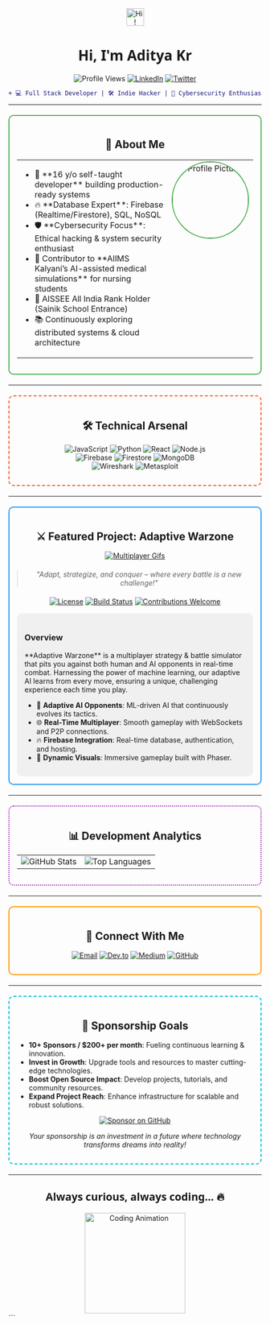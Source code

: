 <div align="center">
  <img src="https://media.giphy.com/media/hvRJCLFzcasrR4ia7z/giphy.gif" width="35" alt="Hi!">
  <h1 style="font-family: 'Segoe UI', Tahoma, Geneva, Verdana, sans-serif;">Hi, I'm Aditya Kr</h1>
  <p>
    <img src="https://komarev.com/ghpvc/?username=AdityaKr&color=blueviolet&label=Profile+Views" alt="Profile Views">
    <a href="https://linkedin.com/in/yourprofile"><img src="https://img.shields.io/badge/LinkedIn-Connect-%230A66C2?logo=linkedin" alt="LinkedIn"></a>
    <a href="https://twitter.com/yourhandle"><img src="https://img.shields.io/badge/Twitter-Follow-%231DA1F2?logo=twitter" alt="Twitter"></a>
  </p>
</div>

```diff
+ 💻 Full Stack Developer | 🛠️ Indie Hacker | 🔐 Cybersecurity Enthusiast
```

---

<div style="border: 2px solid #4CAF50; border-radius: 10px; padding: 15px; margin: 20px 0;">
  <h2 align="center">🚀 About Me</h2>
  <table>
    <tr>
      <td width="70%" valign="top">
        <ul>
          <li>🎂 **16 y/o self-taught developer** building production-ready systems</li>
          <li>🔥 **Database Expert**: Firebase (Realtime/Firestore), SQL, NoSQL</li>
          <li>🛡️ **Cybersecurity Focus**: Ethical hacking & system security enthusiast</li>
          <li>🏥 Contributor to **AIIMS Kalyani’s AI-assisted medical simulations** for nursing students</li>
          <li>🏅 AISSEE All India Rank Holder (Sainik School Entrance)</li>
          <li>📚 Continuously exploring distributed systems & cloud architecture</li>
        </ul>
      </td>
      <td width="30%" valign="top" align="center">
        <img src="https://avatars.githubusercontent.com/u/166922118?v=4" width="150" alt="Profile Picture" style="border-radius: 50%; border: 2px solid #4CAF50;">
      </td>
    </tr>
  </table>
</div>

---

<div style="border: 2px dashed #FF5722; border-radius: 10px; padding: 15px; margin: 20px 0;">
  <h2 align="center">🛠 Technical Arsenal</h2>
  <p align="center">
    <img src="https://img.shields.io/badge/-JavaScript-F7DF1E?logo=javascript&logoColor=black" alt="JavaScript">
    <img src="https://img.shields.io/badge/-Python-3776AB?logo=python&logoColor=white" alt="Python">
    <img src="https://img.shields.io/badge/-React-61DAFB?logo=react&logoColor=black" alt="React">
    <img src="https://img.shields.io/badge/-Node.js-339933?logo=node.js&logoColor=white" alt="Node.js"><br>
    <img src="https://img.shields.io/badge/-Firebase-FFCA28?logo=firebase&logoColor=black" alt="Firebase">
    <img src="https://img.shields.io/badge/-Firestore-FFCA28?logo=firebase&logoColor=black" alt="Firestore">
    <img src="https://img.shields.io/badge/-MongoDB-47A248?logo=mongodb&logoColor=white" alt="MongoDB"><br>
    <img src="https://img.shields.io/badge/-Wireshark-1679A7?logo=wireshark&logoColor=white" alt="Wireshark">
    <img src="https://img.shields.io/badge/-Metasploit-F72424?logo=metasploit&logoColor=white" alt="Metasploit">
  </p>
</div>

---

<div style="border: 2px solid #2196F3; border-radius: 10px; padding: 15px; margin: 20px 0;">
  <h2 align="center">⚔️ Featured Project: Adaptive Warzone</h2>
  <div align="center">
    <a href="https://www.indiedb.com/games/aground/images/multiplayer-gifs2" title="Multiplayer Gifs - IndieDB" target="_blank"><img src="https://media.indiedb.com/cache/images/games/1/65/64058/thumb_300x150/april1.gif" alt="Multiplayer Gifs" /></a>
  </div>
  <blockquote style="font-style: italic; text-align: center; margin: 20px 0;">
    "Adapt, strategize, and conquer – where every battle is a new challenge!"
  </blockquote>
  <p align="center">
    <a href="LICENSE"><img src="https://img.shields.io/badge/license-MIT-blue.svg" alt="License"></a>
    <a href="#"><img src="https://img.shields.io/badge/build-passing-brightgreen.svg" alt="Build Status"></a>
    <a href="CONTRIBUTING.md"><img src="https://img.shields.io/badge/contributions-welcome-orange.svg" alt="Contributions Welcome"></a>
  </p>
  <div style="background-color: #f0f0f0; border-radius: 10px; padding: 15px; margin-top: 15px;">
    <h3>Overview</h3>
    <p>
      **Adaptive Warzone** is a multiplayer strategy & battle simulator that pits you against both human and AI opponents in real-time combat. Harnessing the power of machine learning, our adaptive AI learns from every move, ensuring a unique, challenging experience each time you play.
    </p>
    <ul>
      <li>🤖 <strong>Adaptive AI Opponents</strong>: ML-driven AI that continuously evolves its tactics.</li>
      <li>🌐 <strong>Real-Time Multiplayer</strong>: Smooth gameplay with WebSockets and P2P connections.</li>
      <li>🔥 <strong>Firebase Integration</strong>: Real-time database, authentication, and hosting.</li>
      <li>🎨 <strong>Dynamic Visuals</strong>: Immersive gameplay built with Phaser.</li>
    </ul>
  </div>
</div>

---

<div style="border: 2px dotted #9C27B0; border-radius: 10px; padding: 15px; margin: 20px 0;">
  <h2 align="center">📊 Development Analytics</h2>
  <table align="center">
    <tr>
      <td align="center">
        <img src="https://github-readme-stats.vercel.app/api?username=AdityaKr&show_icons=true&theme=radical&count_private=true" alt="GitHub Stats">
      </td>
      <td align="center">
        <img src="https://github-readme-stats.vercel.app/api/top-langs/?username=AdityaKr&layout=compact&theme=vision-friendly-dark" alt="Top Languages">
      </td>
    </tr>
  </table>
</div>

---

<div style="border: 2px solid #FF9800; border-radius: 10px; padding: 15px; margin: 20px 0;">
  <h2 align="center">🤝 Connect With Me</h2>
  <p align="center">
    <a href="mailto:your.email@domain.com"><img src="https://img.shields.io/badge/-Email-D14836?logo=gmail&logoColor=white" alt="Email"></a>
    <a href="https://dev.to/yourprofile"><img src="https://img.shields.io/badge/-Dev.to-0A0A0A?logo=dev.to&logoColor=white" alt="Dev.to"></a>
    <a href="https://medium.com/@yourprofile"><img src="https://img.shields.io/badge/-Medium-12100E?logo=medium&logoColor=white" alt="Medium"></a>
    <a href="https://github.com/AdityaKr"><img src="https://img.shields.io/badge/-GitHub-181717?logo=github&logoColor=white" alt="GitHub"></a>
  </p>
</div>

---

<div style="border: 2px dashed #00BCD4; border-radius: 10px; padding: 15px; margin: 20px 0;">
  <h2 align="center">🎯 Sponsorship Goals</h2>
  <ul>
    <li><strong>10+ Sponsors / $200+ per month</strong>: Fueling continuous learning & innovation.</li>
    <li><strong>Invest in Growth</strong>: Upgrade tools and resources to master cutting-edge technologies.</li>
    <li><strong>Boost Open Source Impact</strong>: Develop projects, tutorials, and community resources.</li>
    <li><strong>Expand Project Reach</strong>: Enhance infrastructure for scalable and robust solutions.</li>
  </ul>
  <p align="center">
    <a href="https://github.com/sponsors/AdityaKr">
      <img src="https://img.shields.io/badge/Sponsor-❤️-brightgreen" alt="Sponsor on GitHub">
    </a>
  </p>
  <p align="center" style="font-style: italic;">Your sponsorship is an investment in a future where technology transforms dreams into reality!</p>
</div>

---

<div align="center">
  <h2 style="font-family: 'Segoe UI', Tahoma, Geneva, Verdana, sans-serif;">Always curious, always coding... 🔥</h2>
  <img src="https://media.giphy.com/media/jRf5fsn8G6YaogAWxn/giphy.gif" width="200" alt="Coding Animation">
</div>
```
